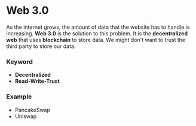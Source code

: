 ---
---

# Web 3.0

As the internet grows, the amount of data that the website has to handle is increasing. **Web 3.0** is the solution to this problem. It is the **decentralized web** that uses **blockchain** to store data. We might don't want to trust the third party to store our data.

### Keyword

- **Decentralized**
- **Read-Write-Trust**

### Example

- PancakeSwap
- Uniswap
